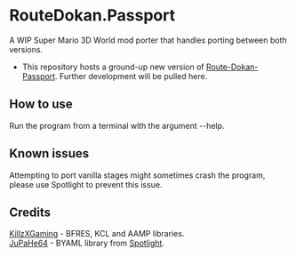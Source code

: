 # RouteDokan.Passport
 A WIP Super Mario 3D World mod porter that handles porting between both versions.
- This repository hosts a ground-up new version of [Route-Dokan-Passport](https://github.com/Jenrikku/Route-Dokan-Passport). Further development will be pulled here.
## How to use
Run the program from a terminal with the argument --help.
## Known issues
Attempting to port vanilla stages might sometimes crash the program, please use Spotlight to prevent this issue.
## Credits
[KillzXGaming](https://github.com/KillzXGaming) - BFRES, KCL and AAMP libraries.<br>
[JuPaHe64](https://github.com/jupahe64) - BYAML library from [Spotlight](https://github.com/jupahe64/Spotlight).